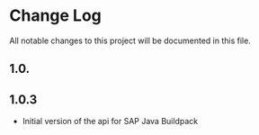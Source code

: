 # Change Log 

All notable changes to this project will be documented in this file.

## 1.0.

## 1.0.3

* Initial version of the api for SAP Java Buildpack

